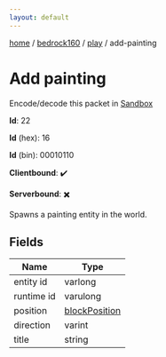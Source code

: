 ```yaml
---
layout: default
---
```


[home](/)  /  [bedrock160](/protocol/bedrock160)  /  [play](/protocol/bedrock160/play)  /  add-painting

# Add painting

Encode/decode this packet in [Sandbox](../../../sandbox/bedrock160#Play.AddPainting)

**Id**: 22

**Id** (hex): 16

**Id** (bin): 00010110

**Clientbound**: ✔️

**Serverbound**: ✖️

Spawns a painting entity in the world.

## Fields

Name | Type
---|---
entity id | varlong
runtime id | varulong
position | [blockPosition](/protocol/bedrock160/types/block-position)
direction | varint
title | string
